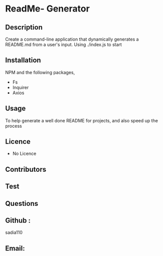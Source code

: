 
# ReadMe- Generator  

## Description 
Create a command-line application that dynamically generates a README.md from a user's input. Using  ./index.js to start  

## Installation 
 NPM and the following packages, 
 - Fs
 - Inquirer  
 - Axios 
 
 ## Usage 
 To help generate a well done README for projects, and also speed up the process 
 
 ## Licence 
 - No Licence  
 
 ## Contributors  
 ## Test 
## Questions 

## Github :  
sadia110
## Email:  
